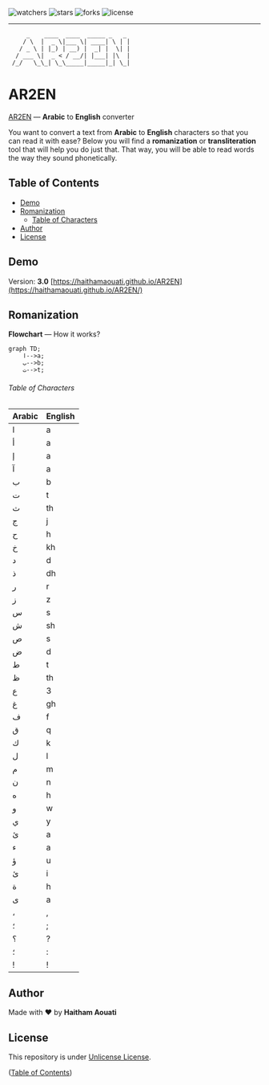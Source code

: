 ![watchers](https://custom-icon-badges.demolab.com/github/watchers/haithamaouati/ar2en?logo=eye)
![stars](https://custom-icon-badges.demolab.com/github/stars/haithamaouati/ar2en?logo=star)
![forks](https://custom-icon-badges.demolab.com/github/forks/haithamaouati/ar2en?logo=repo-forked)
![license](https://custom-icon-badges.demolab.com/github/license/haithamaouati/ar2en?logo=law)
___
```
     _    ____  ____  _____ _   _  
    / \  |  _ \|___ \| ____| \ | | 
   / _ \ | |_) | __) |  _| |  \| | 
  / ___ \|  _ < / __/| |___| |\  | 
 /_/   \_\_| \_\_____|_____|_| \_| 
```
# AR2EN
[AR2EN](https://haithamaouati.github.io/AR2EN/) — **Arabic** to **English** converter

You want to convert a text from **Arabic** to **English** characters so that you can read it with ease? Below you will find a **romanization** or **transliteration** tool that will help you do just that. That way, you will be able to read words the way they sound phonetically.

## Table of Contents
- [Demo](#demo)
- [Romanization](#romanization)
  - [Table of Characters](#table-of-characters)
- [Author](#author)
- [License](#license)

## Demo
Version: **3.0**
[https://haithamaouati.github.io/AR2EN](https://haithamaouati.github.io/AR2EN/)

## Romanization

**Flowchart** — How it works?

```mermaid
graph TD;
    ا-->a;
    ب-->b;
    ت-->t;
```

###### Table of Characters

Arabic | English
--- | ---
ا|a
أ|a
إ|a
آ|a
ب|b
ت|t
ث|th
ج|j
ح|h
خ|kh
د|d
ذ|dh
ر|r
ز|z
س|s
ش|sh
ص|s
ض|d
ط|t
ظ|th
ع|3
غ|gh
ف|f
ق|q
ك|k
ل|l
م|m
ن|n
ه|h
و|w
ي|y
ئ|a
ء|a
ؤ|u
ئ|i
ة|h
ى|a
،|,
؛|;
؟|?
؛|:
!|!

## Author
Made with :heart: by **Haitham Aouati**

## License
This repository is under [Unlicense License](https://github.com/haithamaouati/ar2en/blob/main/LICENSE).

([Table of Contents](#table-of-contents))
